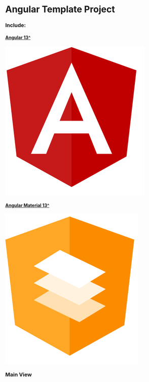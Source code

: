 # Angular Template Project

### Include:

 #### [Angular 13^](https://angular.io/)
 ![alt text](./src/assets/images/icons/angular.svg)
 #### [Angular Material 13^](https://material.angular.io/)
 ![alt text](./src/assets/images/icons/angular-material.svg)


### Main View

